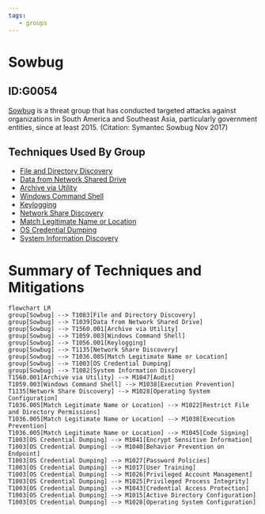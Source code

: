 ```yaml
---
tags:
   - groups
---
```

# Sowbug
## ID:G0054
[Sowbug](groups/G0054) is a threat group that has conducted targeted attacks against organizations in South America and Southeast Asia, particularly government entities, since at least 2015. (Citation: Symantec Sowbug Nov 2017)
## Techniques Used By Group
* [File and Directory Discovery](techniques/T1083)
* [Data from Network Shared Drive](techniques/T1039)
* [Archive via Utility](techniques/T1560/001)
* [Windows Command Shell](techniques/T1059/003)
* [Keylogging](techniques/T1056/001)
* [Network Share Discovery](techniques/T1135)
* [Match Legitimate Name or Location](techniques/T1036/005)
* [OS Credential Dumping](techniques/T1003)
* [System Information Discovery](techniques/T1082)

# Summary of Techniques and Mitigations
```mermaid
flowchart LR
group[Sowbug] --> T1083[File and Directory Discovery]
group[Sowbug] --> T1039[Data from Network Shared Drive]
group[Sowbug] --> T1560.001[Archive via Utility]
group[Sowbug] --> T1059.003[Windows Command Shell]
group[Sowbug] --> T1056.001[Keylogging]
group[Sowbug] --> T1135[Network Share Discovery]
group[Sowbug] --> T1036.005[Match Legitimate Name or Location]
group[Sowbug] --> T1003[OS Credential Dumping]
group[Sowbug] --> T1082[System Information Discovery]
T1560.001[Archive via Utility] --> M1047[Audit]
T1059.003[Windows Command Shell] --> M1038[Execution Prevention]
T1135[Network Share Discovery] --> M1028[Operating System Configuration]
T1036.005[Match Legitimate Name or Location] --> M1022[Restrict File and Directory Permissions]
T1036.005[Match Legitimate Name or Location] --> M1038[Execution Prevention]
T1036.005[Match Legitimate Name or Location] --> M1045[Code Signing]
T1003[OS Credential Dumping] --> M1041[Encrypt Sensitive Information]
T1003[OS Credential Dumping] --> M1040[Behavior Prevention on Endpoint]
T1003[OS Credential Dumping] --> M1027[Password Policies]
T1003[OS Credential Dumping] --> M1017[User Training]
T1003[OS Credential Dumping] --> M1026[Privileged Account Management]
T1003[OS Credential Dumping] --> M1025[Privileged Process Integrity]
T1003[OS Credential Dumping] --> M1043[Credential Access Protection]
T1003[OS Credential Dumping] --> M1015[Active Directory Configuration]
T1003[OS Credential Dumping] --> M1028[Operating System Configuration]
```